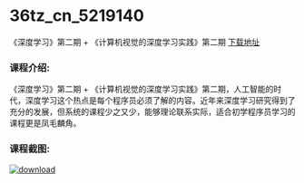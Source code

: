 # 36tz_cn_5219140
《深度学习》第二期 + 《计算机视觉的深度学习实践》第二期
[下载地址](http://www.36tz.cn/article/5219140 "下载地址")
### 课程介绍:
《深度学习》第二期 + 《计算机视觉的深度学习实践》第二期，人工智能的时代，深度学习这个热点是每个程序员必须了解的内容。近年来深度学习研究得到了充分的发展，但系统的课程少之又少，能够理论联系实际，适合初学程序员学习的课程更是凤毛麟角。

### 课程截图:
[![download](http://36tz.cn/muke_img/2021_03_2-87.png "下载地址")](http://www.36tz.cn "下载地址")
